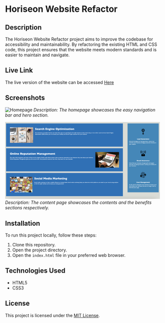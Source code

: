 # Horiseon Website Refactor

## Description

The Horiseon Website Refactor project aims to improve the codebase for accessibility and maintainability. By refactoring the existing HTML and CSS code, this project ensures that the website meets modern standards and is easier to maintain and navigate.

## Live Link

The live version of the website can be accessed <a href="https://pradeepkhanal23.github.io/horiseon-website-refactor/" target="_blank">Here</a>

## Screenshots

![Homepage](./assets/images/screenshots/horiseon-hero-section.png)
_Description: The homepage showcases the easy navigation bar and hero section._

![Content Page](./assets/images/screenshots/horiseon-contents-section.png)
_Description: The content page showcases the contents and the benefits sections respectively._

## Installation

To run this project locally, follow these steps:

1. Clone this repository.
2. Open the project directory.
3. Open the `index.html` file in your preferred web browser.

## Technologies Used

- HTML5
- CSS3

## License

This project is licensed under the [MIT License](LICENSE).
